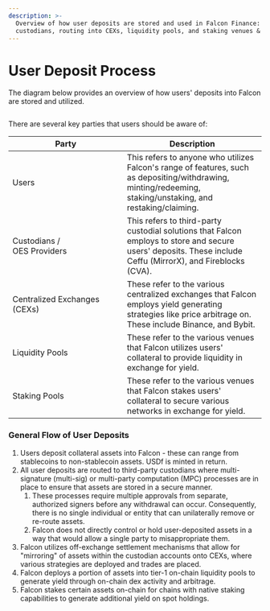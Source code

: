 ```yaml
---
description: >-
  Overview of how user deposits are stored and used in Falcon Finance:
  custodians, routing into CEXs, liquidity pools, and staking venues & more.
---
```


# User Deposit Process

The diagram below provides an overview of how users' deposits into Falcon are stored and utilized.&#x20;

<figure><img src="../.gitbook/assets/Screenshot 2025-04-17 at 7.33.03 PM.png" alt=""><figcaption></figcaption></figure>

There are several key parties that users should be aware of:

<table><thead><tr><th width="212">Party</th><th>Description</th></tr></thead><tbody><tr><td>Users</td><td>This refers to anyone who utilizes Falcon's range of features, such as depositing/withdrawing, minting/redeeming, staking/unstaking, and restaking/claiming.</td></tr><tr><td>Custodians / <br>OES Providers</td><td>This refers to third-party custodial solutions that Falcon employs to store and secure users' deposits. These include Ceffu (MirrorX), and Fireblocks (CVA).</td></tr><tr><td>Centralized Exchanges (CEXs)</td><td>These refer to the various centralized exchanges that Falcon employs yield generating strategies like price arbitrage on. These include Binance, and Bybit.</td></tr><tr><td>Liquidity Pools</td><td>These refer to the various venues that Falcon utilizes users' collateral to provide liquidity in exchange for yield.</td></tr><tr><td>Staking Pools</td><td>These refer to the various venues that Falcon stakes users' collateral to secure various networks in exchange for yield.</td></tr></tbody></table>

### General Flow of User Deposits

1. Users deposit collateral assets into Falcon - these can range from stablecoins to non-stablecoin assets. USDf is minted in return.
2. All user deposits are routed to third-party custodians where multi-signature (multi-sig) or multi-party computation (MPC) processes are in place to ensure that assets are stored in a secure manner.
   1. These processes require multiple approvals from separate, authorized signers before any withdrawal can occur. Consequently, there is no single individual or entity that can unilaterally remove or re-route assets.
   2. Falcon does not directly control or hold user-deposited assets in a way that would allow a single party to misappropriate them.
3. Falcon utilizes off-exchange settlement mechanisms that allow for "mirroring" of assets within the custodian accounts onto CEXs, where various strategies are deployed and trades are placed.
4. Falcon deploys a portion of assets into tier-1 on-chain liquidity pools to generate yield through on-chain dex activity and arbitrage.
5. Falcon stakes certain assets on-chain for chains with native staking capabilities to generate additional yield on spot holdings.
